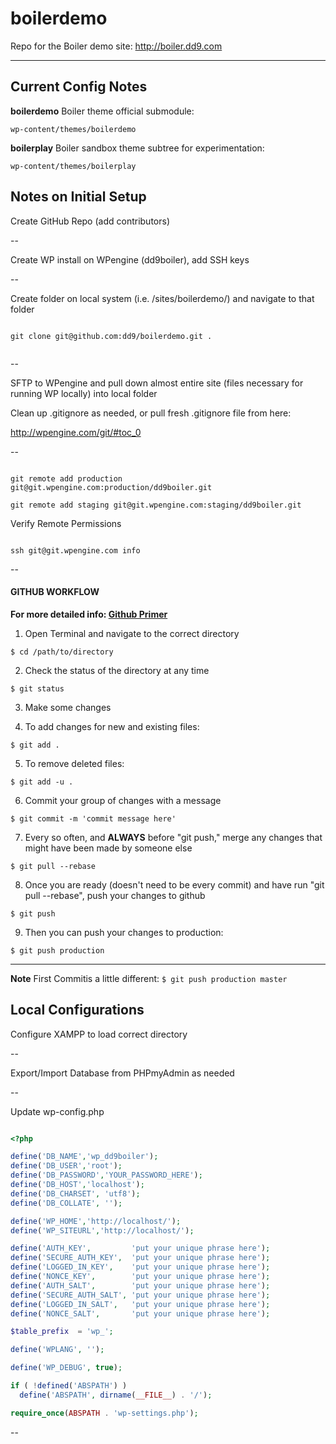 # boilerdemo
Repo for the Boiler demo site: http://boiler.dd9.com

----------

## Current Config Notes

**boilerdemo** Boiler theme official submodule:

`wp-content/themes/boilerdemo`

**boilerplay** Boiler sandbox theme subtree for experimentation:

`wp-content/themes/boilerplay`


## Notes on Initial Setup 

Create GitHub Repo (add contributors)

--

Create WP install on WPengine (dd9boiler), add SSH keys

--

Create folder on local system (i.e. /sites/boilerdemo/) and navigate to that folder

```

git clone git@github.com:dd9/boilerdemo.git .
 
```

--

SFTP to WPengine and pull down almost entire site (files necessary for running WP locally) into local folder 

Clean up .gitignore as needed, or pull fresh .gitignore file from here:

http://wpengine.com/git/#toc_0


--

```

git remote add production git@git.wpengine.com:production/dd9boiler.git

git remote add staging git@git.wpengine.com:staging/dd9boiler.git

```

Verify Remote Permissions

```

ssh git@git.wpengine.com info

```

--

#### GITHUB WORKFLOW
**For more detailed info: [Github Primer](http://dd9.com/2012/07/git-primer/)**


1) Open Terminal and navigate to the correct directory
```
$ cd /path/to/directory
```


2) Check the status of the directory at any time
```
$ git status
```


3) Make some changes


4) To add changes for new and existing files:
```
$ git add .
```


5) To remove deleted files:
```
$ git add -u .
``` 


6) Commit your group of changes with a message
```
$ git commit -m 'commit message here'
```


7) Every so often, and **ALWAYS** before "git push," merge any changes that might have been made by someone else
```
$ git pull --rebase
```


8) Once you are ready (doesn't need to be every commit) and have run "git pull --rebase", push your changes to github
```
$ git push
```


9) Then you can push your changes to production:
```
$ git push production
```


----

**Note** First Commitis a little different: `$ git push production master`


## Local Configurations 

Configure XAMPP to load correct directory


--

Export/Import Database from PHPmyAdmin as needed


--

Update wp-config.php

```PHP

<?php

define('DB_NAME','wp_dd9boiler');
define('DB_USER','root');
define('DB_PASSWORD','YOUR_PASSWORD_HERE');
define('DB_HOST','localhost');
define('DB_CHARSET', 'utf8');
define('DB_COLLATE', '');

define('WP_HOME','http://localhost/');
define('WP_SITEURL','http://localhost/');

define('AUTH_KEY',         'put your unique phrase here');
define('SECURE_AUTH_KEY',  'put your unique phrase here');
define('LOGGED_IN_KEY',    'put your unique phrase here');
define('NONCE_KEY',        'put your unique phrase here');
define('AUTH_SALT',        'put your unique phrase here');
define('SECURE_AUTH_SALT', 'put your unique phrase here');
define('LOGGED_IN_SALT',   'put your unique phrase here');
define('NONCE_SALT',       'put your unique phrase here');

$table_prefix  = 'wp_';

define('WPLANG', '');

define('WP_DEBUG', true);

if ( !defined('ABSPATH') )
  define('ABSPATH', dirname(__FILE__) . '/');

require_once(ABSPATH . 'wp-settings.php');
```

--
